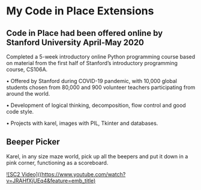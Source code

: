 # My Code in Place Extensions
## Code in Place had been offered online by Stanford University April-May 2020

Completed a 5-week introductory online Python programming course based on material from the first half of Stanford’s introductory programming course, CS106A.

• Offered by Stanford during COVID-19 pandemic, with 10,000 global students chosen from 80,000 and 900 volunteer teachers participating from around the world.

• Development of logical thinking, decomposition, flow control and good code style.

• Projects with karel, images with PIL, Tkinter and databases.

## Beeper Picker

Karel, in any size maze world, pick up all the beepers and put it down in a pink corner, functioning as a scoreboard.

[![SC2 Video]((https://www.youtube.com/watch?v=JRAHfXjUEq4&feature=emb_title)](https://www.youtube.com/embed/JRAHfXjUEq4?start=2)
